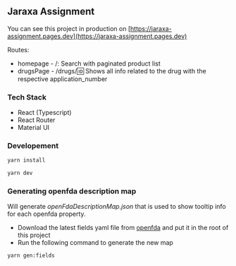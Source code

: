 ## Jaraxa Assignment

You can see this project in production on
[https://jaraxa-assignment.pages.dev](https://jaraxa-assignment.pages.dev)

Routes:

- homepage - /: Search with paginated product list
- drugsPage - /drugs/:id: Shows all info related to the drug with the respective application_number

### Tech Stack

- React (Typescript)
- React Router
- Material UI

### Developement

```bash
yarn install
```

```bash
yarn dev
```

### Generating openfda description map

Will generate _openFdaDescriptionMap.json_ that is used to show tooltip info for each openfda
property.

- Download the latest fields yaml file from
  [openfda](https://open.fda.gov/apis/drug/drugsfda/searchable-fields/) and put it in the root of
  this project
- Run the following command to generate the new map

```bash
yarn gen:fields
```
